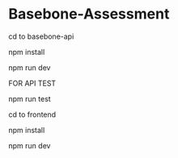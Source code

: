 # Basebone-Assessment

cd to basebone-api 

npm install

npm run dev


FOR API TEST

npm run test


cd to frontend

npm install

npm run dev


